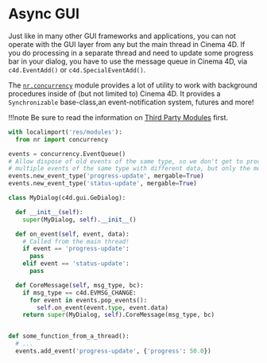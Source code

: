 # Async GUI

Just like in many other GUI frameworks and applications, you can not operate
with the GUI layer from any but the main thread in Cinema 4D. If you do
processing in a separate thread and need to update some progress bar in your
dialog, you have to use the message queue in Cinema 4D, via `c4d.EventAdd()`
or `c4d.SpecialEventAdd()`.

The [`nr.concurrency`][0] module provides a lot of utility to work with
background procedures inside of (but not limited to) Cinema 4D. It provides a
`Synchronizable` base-class,an event-notification system, futures and more!

!!!note
    Be sure to read the information on [Third Party Modules](../localimport) first.

```python
with localimport('res/modules'):
  from nr import concurrency

events = concurrency.EventQueue()
# Allow dispose of old events of the same type, so we don't get to process
# multiple events of the same type with different data, but only the most recent.
events.new_event_type('progress-update', mergable=True)
events.new_event_type('status-update', mergable=True)

class MyDialog(c4d.gui.GeDialog):

  def __init__(self):
    super(MyDialog, self).__init__()

  def on_event(self, event, data):
    # Called from the main thread!
    if event == 'progress-update':
      pass
    elif event == 'status-update':
      pass

  def CoreMessage(self, msg_type, bc):
    if msg_type == c4d.EVMSG_CHANGE:
      for event in events.pop_events():
        self.on_event(event.type, event.data)
    return super(MyDialog, self).CoreMessage(msg_type, bc)


def some_function_from_a_thread():
  # ...
  events.add_event('progress-update', {'progress': 50.0})
```

  [0]: https://niklasrosenstein.github.io/py-nr/concurrency/
